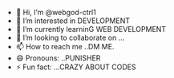- 👋 Hi, I’m @webgod-ctrl1
- 👀 I’m interested in DEVELOPMENT
- 🌱 I’m currently learninG WEB DEVELOPMENT
- 💞️ I’m looking to collaborate on ...
- 📫 How to reach me ..DM ME.
- 😄 Pronouns: ..PUNISHER
- ⚡ Fun fact: ...CRAZY ABOUT CODES

<!---
webgod-ctrl1/webgod-ctrl1 is a ✨ special ✨ repository because its `README.md` (this file) appears on your GitHub profile.
You can click the Preview link to take a look at your changes.
--->

